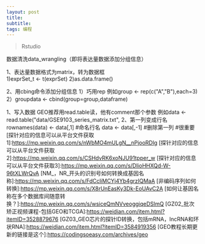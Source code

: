 ```yaml
---
layout: post
title:
subtitle:
tags: 编程
---
```


>Rstudio

<!--more-->

数据清洗data_wrangling（即将表达量数据添加分组信息）

1、表达量数据格式为matrix，转为数据框  
    1)exprSet_t <- t(exprSet)
    2)as.data.frame()

2、用cbing命令添加分组信息
    1）巧用rep 例如group <- rep(c("A","B"),each=3)
    2）groupdata <- cbind(group=group,dataframe)


[统计方法如何选以及全代码作图实现]:https://mp.weixin.qq.com/s/IF4F0W2ghWRq4ILVP3T49A
[更好用的宽长转换工具]:ttps://mp.weixin.qq.com/s/sbc3LVv5MAkFenE1JB-rAA

1、写入数据
    GEO推荐用read.table读，他有comment那个参数
    例如data <- read.table("data/GSE9103_series_matrix.txt",
2、第一列变成行名
    rownames(data) <- data[,1] #命名行名
    data <- data[,-1]  #删除第一列
#很重要
[探针对应的信息可以从平台文件获取1]:https://mp.weixin.qq.com/s/nWbMO4mULgN__nPjooRDlg
[探针对应的信息可以从平台文件获取2]:https://mp.weixin.qq.com/s/CSHdvRK6xoNJU91tpper_w
[探针对应的信息可以从平台文件获取3]:https://mp.weixin.qq.com/s/DlioHHXQd-W-96tXLWrQvA
[NM_，NR_开头的识别号如何转换成基因名称]:https://mp.weixin.qq.com/s/FdCcliMCYj4Yb4grzIQMaA
[非编码序列如何转换]:https://mp.weixin.qq.com/s/X8rUnEasKy3Dk-EoUAvC2A
[如何让基因名称在多个数据库间随意转换？]:https://mp.weixin.qq.com/s/wsiceQmNVveoggiqeDSlmQ
[GZ02_批次矫正视频课程-包括GEO和TCGA]:https://weidian.com/item.html?itemID=3528879676
[GZ03_GEO芯片的探针ID转换，包括mRNA，lncRNA和环状RNA]:https://weidian.com/item.html?itemID=3584919356
[GEO教程长期更新的链接是这个]:https://codingsoeasy.com/archives/geo
